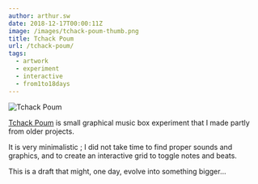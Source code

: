 ```yaml
---
author: arthur.sw
date: 2018-12-17T00:00:11Z
image: /images/tchack-poum-thumb.png
title: Tchack Poum
url: /tchack-poum/
tags:
  - artwork
  - experiment
  - interactive
  - from1to18days
---
```


![Tchack Poum](/images/tchack-poum.png)

[Tchack Poum](https://arthursw.github.io/tchack-poum/) is small graphical music box experiment that I made partly from older projects.

It is very minimalistic ; I did not take time to find proper sounds and graphics, and to create an interactive grid to toggle notes and beats.

This is a draft that might, one day, evolve into something bigger...